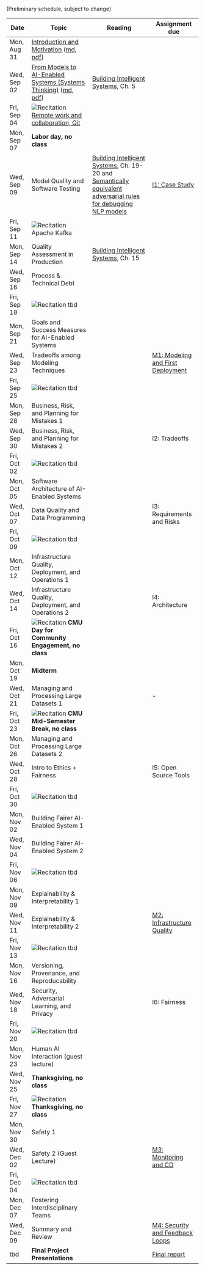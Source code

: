 
(Preliminary schedule, subject to change)


| Date  | Topic | Reading | Assignment due |
| -     | -     | -       | -              |
| Mon, Aug 31 | [Introduction and Motivation](https://ckaestne.github.io/seai/F2020/slides/01_introduction/intro.html#/) ([md](https://github.com/ckaestne/seai/blob/F2020/lectures/01_introduction/intro.md), [pdf](https://ckaestne.github.io/seai/F2020/slides/01_introduction/intro.pdf)) | |  |
| Wed, Sep 02 | [From Models to AI-Enabled Systems (Systems Thinking)](https://ckaestne.github.io/seai/F2020/slides/02_systems/systems.html#/) ([md](https://github.com/ckaestne/seai/blob/F2020/lectures/02_systems/systems.md), [pdf](https://ckaestne.github.io/seai/F2020/slides/02_systems/systems.pdf)) | [Building Intelligent Systems](https://cmu.primo.exlibrisgroup.com/permalink/01CMU_INST/6lpsnm/alma991019649190004436), Ch. 5 |  |
| Fri, Sep 04 | ![Recitation](https://img.shields.io/badge/-rec-Yellow.svg) [Remote work and collaboration, Git](https://github.com/ckaestne/seai/blob/F2020/recitations/Recitation_1_Git.pdf) | |  |
| Mon, Sep 07 | **Labor day, no class** | |  |
| Wed, Sep 09 | Model Quality and Software Testing | [Building Intelligent Systems](https://cmu.primo.exlibrisgroup.com/permalink/01CMU_INST/6lpsnm/alma991019649190004436), Ch. 19-20 and [Semantically equivalent adversarial rules for debugging NLP models](https://www.aclweb.org/anthology/P18-1079.pdf) | [I1: Case Study](https://github.com/ckaestne/seai/blob/F2020/assignments/I1_case_study.md) |
| Fri, Sep 11 | ![Recitation](https://img.shields.io/badge/-rec-Yellow.svg) Apache Kafka | |  |
| Mon, Sep 14 | Quality Assessment in Production | [Building Intelligent Systems](https://cmu.primo.exlibrisgroup.com/permalink/01CMU_INST/6lpsnm/alma991019649190004436), Ch. 15 |  |
| Wed, Sep 16 | Process & Technical Debt  | |  |
| Fri, Sep 18 | ![Recitation](https://img.shields.io/badge/-rec-Yellow.svg) tbd | |  |
| Mon, Sep 21 | Goals and Success Measures for AI-Enabled Systems | |  |
| Wed, Sep 23 | Tradeoffs among Modeling Techniques | | [M1: Modeling and First Deployment](https://github.com/ckaestne/seai/blob/F2020/assignments/project.md) |
| Fri, Sep 25 | ![Recitation](https://img.shields.io/badge/-rec-Yellow.svg) tbd | |  |
| Mon, Sep 28 | Business, Risk, and Planning for Mistakes 1 | |  |
| Wed, Sep 30 | Business, Risk, and Planning for Mistakes 2 | | I2: Tradeoffs |
| Fri, Oct 02 | ![Recitation](https://img.shields.io/badge/-rec-Yellow.svg) tbd | |  |
| Mon, Oct 05 | Software Architecture of AI-Enabled Systems | |  |
| Wed, Oct 07 | Data Quality and Data Programming  | | I3: Requirements and Risks |
| Fri, Oct 09 | ![Recitation](https://img.shields.io/badge/-rec-Yellow.svg) tbd | |  |
| Mon, Oct 12 | Infrastructure Quality, Deployment, and Operations 1 | |  |
| Wed, Oct 14 | Infrastructure Quality, Deployment, and Operations 2 | | I4: Architecture |
| Fri, Oct 16 | ![Recitation](https://img.shields.io/badge/-rec-Yellow.svg) **CMU Day for Community Engagement, no class** | |  |
| Mon, Oct 19 | **Midterm** | |  |
| Wed, Oct 21 | Managing and Processing Large Datasets 1 | | - |
| Fri, Oct 23 | ![Recitation](https://img.shields.io/badge/-rec-Yellow.svg) **CMU Mid-Semester Break, no class** | |  |
| Mon, Oct 26 | Managing and Processing Large Datasets 2 | |  |
| Wed, Oct 28 | Intro to Ethics + Fairness | | I5: Open Source Tools |
| Fri, Oct 30 | ![Recitation](https://img.shields.io/badge/-rec-Yellow.svg) tbd | |  |
| Mon, Nov 02 | Building Fairer AI-Enabled System 1 | |  |
| Wed, Nov 04 | Building Fairer AI-Enabled System 2 | |  |
| Fri, Nov 06 | ![Recitation](https://img.shields.io/badge/-rec-Yellow.svg) tbd | |  |
| Mon, Nov 09 | Explainability & Interpretability 1  | |  |
| Wed, Nov 11 | Explainability & Interpretability 2 | | [M2: Infrastructure Quality](https://github.com/ckaestne/seai/blob/F2020/assignments/project.md) |
| Fri, Nov 13 | ![Recitation](https://img.shields.io/badge/-rec-Yellow.svg) tbd | |  |
| Mon, Nov 16 | Versioning, Provenance, and Reproducability | |  |
| Wed, Nov 18 | Security, Adversarial Learning, and Privacy | | I6: Fairness |
| Fri, Nov 20 | ![Recitation](https://img.shields.io/badge/-rec-Yellow.svg) tbd | |  |
| Mon, Nov 23 | Human AI Interaction (guest lecture) | |  |
| Wed, Nov 25 | **Thanksgiving, no class** | |  |
| Fri, Nov 27 | ![Recitation](https://img.shields.io/badge/-rec-Yellow.svg) **Thanksgiving, no class** | |  |
| Mon, Nov 30 | Safety 1 | |  |
| Wed, Dec 02 | Safety 2 (Guest Lecture) | | [M3: Monitoring and CD](https://github.com/ckaestne/seai/blob/F2020/assignments/project.md) |
| Fri, Dec 04 | ![Recitation](https://img.shields.io/badge/-rec-Yellow.svg) tbd | |  |
| Mon, Dec 07 | Fostering Interdisciplinary Teams | |  |
| Wed, Dec 09 | Summary and Review | | [M4: Security and Feedback Loops](https://github.com/ckaestne/seai/blob/F2020/assignments/project.md) |
| tbd | **Final Project Presentations** | | [Final report](https://github.com/ckaestne/seai/blob/F2020/assignments/project.md) |



